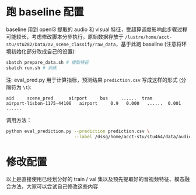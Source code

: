 # 跑 baseline 配置

baseline 用到 openl3 提取的 audio 和 visual 特征，受超算调度影响此步骤过程可能较长，考虑修改脚本分步执行。原始数据存放于 `/lustre/home/acct-stu/stu282/Data/av_scene_classify/raw_data`，基于此跑 baseline (注意将环境初始化部分改成自己的设置):

```bash
sbatch prepare_data.sh # 提取特征
sbatch run.sh # 训练
```

注: eval_pred.py 用于计算指标，预测结果 `prediction.csv` 写成这样的形式 (分隔符为 `\t`):
```
aid     scene_pred      airport     bus     ......  tram
airport-lisbon-1175-44106   airport     0.9   0.000   ......  0.001
......
```
调用方法：
```bash
python eval_prediction.py --prediction prediction.csv \
                          --label /dssg/home/acct-stu/stu464/data/audio_visual_scenes/evaluation_setup/fold1_evaluate.csv
```

# 修改配置
以上是直接使用已经划分好的 train / val 集以及预先提取好的音视频特征、模态融合方法，大家可以尝试自己修改这些内容
